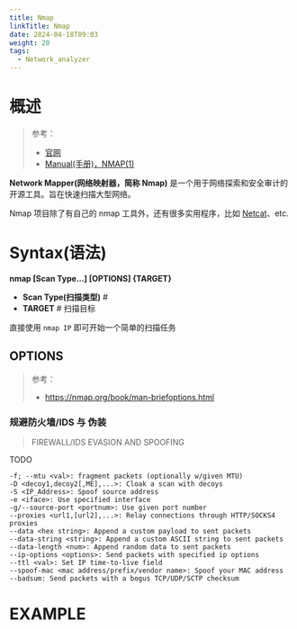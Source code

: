 ```yaml
---
title: Nmap
linkTitle: Nmap
date: 2024-04-18T09:03
weight: 20
tags:
  - Network_analyzer
---
```


# 概述

> 参考：
> 
> - [官网](https://nmap.org/)
> - [Manual(手册)，NMAP(1)](https://nmap.org/book/man.html)

**Network Mapper(网络映射器，简称 Nmap)** 是一个用于网络探索和安全审计的开源工具。旨在快速扫描大型网络。

Nmap 项目除了有自己的 nmap 工具外，还有很多实用程序，比如 [Netcat](docs/4.数据通信/Utility/Netcat.md)、etc.

# Syntax(语法)

**nmap \[Scan Type...] \[OPTIONS] {TARGET}**

- **Scan Type(扫描类型)** #
- **TARGET** # 扫描目标

直接使用 `nmap IP` 即可开始一个简单的扫描任务

## OPTIONS

> 参考：
> 
> - https://nmap.org/book/man-briefoptions.html


### 规避防火墙/IDS 与 伪装

> FIREWALL/IDS EVASION AND SPOOFING

TODO

```
-f; --mtu <val>: fragment packets (optionally w/given MTU)
-D <decoy1,decoy2[,ME],...>: Cloak a scan with decoys
-S <IP_Address>: Spoof source address
-e <iface>: Use specified interface
-g/--source-port <portnum>: Use given port number
--proxies <url1,[url2],...>: Relay connections through HTTP/SOCKS4 proxies
--data <hex string>: Append a custom payload to sent packets
--data-string <string>: Append a custom ASCII string to sent packets
--data-length <num>: Append random data to sent packets
--ip-options <options>: Send packets with specified ip options
--ttl <val>: Set IP time-to-live field
--spoof-mac <mac address/prefix/vendor name>: Spoof your MAC address
--badsum: Send packets with a bogus TCP/UDP/SCTP checksum
```

# EXAMPLE
